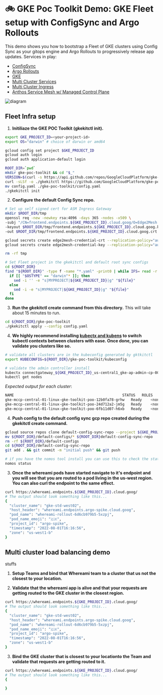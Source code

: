 # 🚲 GKE Poc Toolkit Demo: GKE Fleet setup with ConfigSync and Argo Rollouts
This demo shows you how to bootstrap a Fleet of GKE clusters using Config Sync as your gitops engine and Argo Rollouts to progressively release app updates.
Services in play:
* [ConfigSync](https://cloud.google.com/anthos-config-management/docs/config-sync-overview)
* [Argo Rollouts](https://argoproj.github.io/argo-rollouts/)
* [GKE](https://cloud.google.com/kubernetes-engine/docs)
* [Multi Cluster Services](https://cloud.google.com/kubernetes-engine/docs/concepts/multi-cluster-services)
* [Multi Cluster Ingress](https://cloud.google.com/kubernetes-engine/docs/concepts/multi-cluster-ingress)
* [Anthos Service Mesh w/ Managed Control Plane](https://cloud.google.com/service-mesh/docs/overview#managed_anthos_service_mesh)



![diagram](assets/diagram.png)

## Fleet Infra setup

1. **Initiliaze the GKE POC Toolkit (gkekitctl init).** 
```bash
export GKE_PROJECT_ID=<your-project-id>
export OS="darwin" # choice of darwin or amd64
```

```bash
gcloud config set project $GKE_PROJECT_ID
gcloud auth login
gcloud auth application-default login

ROOT_DIR=`pwd`
mkdir gke-poc-toolkit && cd "$_"
VERSION=$(curl -s https://api.github.com/repos/GoogleCloudPlatform/gke-poc-toolkit/releases/latest | grep browser_download_url | cut -d "/" -f 8 | tail -1)
curl -sLSf -o ./gkekitctl https://github.com/GoogleCloudPlatform/gke-poc-toolkit/releases/download/${VERSION}/gkekitctl-${OS} && chmod +x ./gkekitctl
mv config.yaml ./gke-poc-toolkit/config.yaml
./gkekitctl init
```

2. **Configure the default Config Sync repo.**
```bash
# Set up self signed cert for ASM Ingress Gateway
mkdir $ROOT_DIR/tmp
openssl req -new -newkey rsa:4096 -days 365 -nodes -x509 \
-subj "/CN=frontend.endpoints.${GKE_PROJECT_ID}.cloud.goog/O=Edge2Mesh Inc" \
-keyout $ROOT_DIR/tmp/frontend.endpoints.${GKE_PROJECT_ID}.cloud.goog.key \
-out $ROOT_DIR/tmp/frontend.endpoints.${GKE_PROJECT_ID}.cloud.goog.crt

gcloud secrets create edge2mesh-credential-crt --replication-policy="automatic" --data-file="$ROOT_DIR/tmp/frontend.endpoints.${GKE_PROJECT_ID}.cloud.goog.crt" --project ${GKE_PROJECT_ID}
gcloud secrets create edge2mesh-credential-key --replication-policy="automatic" --data-file="$ROOT_DIR/tmp/frontend.endpoints.${GKE_PROJECT_ID}.cloud.goog.key" --project ${GKE_PROJECT_ID}

rm -rf tmp

# Set Fleet project in the gkekitctl and default root sync configs
cd ${ROOT_DIR}
find "${ROOT_DIR}" -type f -name "*.yaml" -print0 | while IFS= read -r -d '' file; do
  if [[ "$OSTYPE" == "darwin"* ]]; then
    sed -i '' -e "s|MYPROJECT|${GKE_PROJECT_ID}|g" "${file}"
  else
    sed -i -e "s|MYPROJECT|${GKE_PROJECT_ID}|g" "${file}"
  fi
done
```

<!-- 3. **Export vars and add them to your GKE POC toolkit config.yaml.**
``` bash
cd ${ROOT_DIR}/gke-poc-toolkit 
if [[ "$OSTYPE" == "darwin"* ]]; then
  sed -i '' -e "s/clustersProjectId: \"my-project\"/clustersProjectId: \"${GKE_PROJECT_ID}\"/g" config.yaml
  sed -i '' -e "s/fleetProjectId: \"my-project\"/fleetProjectId: \"${GKE_PROJECT_ID}\"/g" config.yaml
  sed -i '' -e "s/vpcProjectId: \"my-project\"/vpcProjectId: \"${GKE_PROJECT_ID}\"/g" config.yaml
else
  sed -i -e "s/clustersProjectId: \"my-project\"/clustersProjectId: \"${GKE_PROJECT_ID}\"/g" config.yaml
  sed -i -e "s/fleetProjectId: \"my-project\"/fleetProjectId: \"${GKE_PROJECT_ID}\"/g" config.yaml
  sed -i -e "s/vpcProjectId: \"my-project\"/vpcProjectId: \"${GKE_PROJECT_ID}\"/g" config.yaml
fi
``` -->

3. **Run the gkekitctl create command from this directory.** This will take about 15 minutes to run.
```bash
cd ${ROOT_DIR}/gke-poc-toolkit
./gkekitctl apply --config config.yaml
```

4. **We highly recommend installing [kubectx and kubens](https://github.com/ahmetb/kubectx) to switch kubectl contexts between clusters with ease. Once done, you can validate you clusters like so.**
```bash
# validate all clusters are in the kubeconfig generated by gktkitctl
export KUBECONFIG=${ROOT_DIR}/gke-poc-toolkit/kubeconfig

# validate the admin controller install
kubectx connectgateway_${GKE_PROJECT_ID}_us-central1_gke-ap-admin-cp-00
kubectl get nodes
```

*Expected output for each cluster*: 
```bash
NAME                                                  STATUS   ROLES    AGE   VERSION
gke-mccp-central-01-linux-gke-toolkit-poo-12b0fa78-grhw   Ready    <none>   11m   v1.21.6-gke.1500
gke-mccp-central-01-linux-gke-toolkit-poo-24d712a2-jm5g   Ready    <none>   11m   v1.21.6-gke.1500
gke-mccp-central-01-linux-gke-toolkit-poo-6fb11d07-h6xb   Ready    <none>   11m   v1.21.6-gke.1500
```

4. **Push config to the default config sync gcp repo created during the gkekitctl create command.**
```bash
gcloud source repos clone default-config-sync-repo --project ${GKE_PROJECT_ID}
mv ${ROOT_DIR}/default-configs/* ${ROOT_DIR}default-config-sync-repo 
rm -rf ${ROOT_DIR}/default-configs
cd ${ROOT_DIR}/default-config-sync-repo
git add . && git commit -m "initial push" && git push

# if you have the nomos tool install you can use this to check the status of the config sync root repo
nomos status
```

3. **Once the whereami pods have started navigate to it's endpoint and you will see that you are routed to a pod living in the us-west region. You can also curl the endpoint to the same effect.**
```bash
curl https://whereami.endpoints.${GKE_PROJECT_ID}.cloud.goog/
# The output should look something like this...
{
  "cluster_name": "gke-std-west02", 
  "host_header": "whereami.endpoints.argo-spike.cloud.goog", 
  "pod_name": "whereami-rollout-6d6cb979b5-5xzpj", 
  "pod_name_emoji": "🇨🇵", 
  "project_id": "argo-spike", 
  "timestamp": "2022-08-01T16:16:56", 
  "zone": "us-west1-b"
}
```

## Multi cluster load balancing demo
stuffs

1. **Setup Teams and bind that Whereami team to a cluster that us not the closest to your location.**


2. **Validate that the whereami app is alive and that your requests are getting routed to the GKE cluster in the closest region.**
```bash
curl https://whereami.endpoints.${GKE_PROJECT_ID}.cloud.goog/
# The output should look something like this...
{
  "cluster_name": "gke-std-west02", 
  "host_header": "whereami.endpoints.argo-spike.cloud.goog", 
  "pod_name": "whereami-rollout-6d6cb979b5-5xzpj", 
  "pod_name_emoji": "🇨🇵", 
  "project_id": "argo-spike", 
  "timestamp": "2022-08-01T16:16:56", 
  "zone": "us-west1-b"
}
```

3. **Bind the GKE cluster that is closest to your locationto the Team and validate that requests are getting routed to it.**
```bash
curl https://whereami.endpoints.${GKE_PROJECT_ID}.cloud.goog/
# The output should look something like this...
{

}
```

